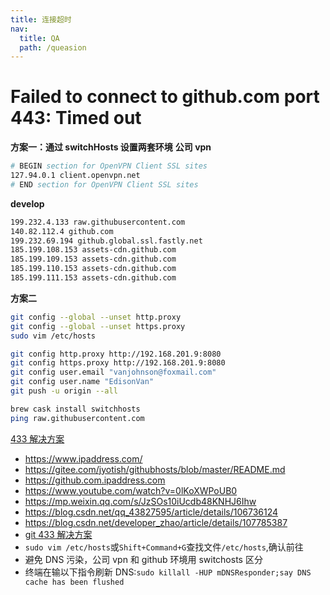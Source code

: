```yaml
---
title: 连接超时
nav:
  title: QA
  path: /queasion
---
```


# Failed to connect to github.com port 443: Timed out

**方案一：通过 switchHosts 设置两套环境**
**公司 vpn**

```bash
# BEGIN section for OpenVPN Client SSL sites
127.94.0.1 client.openvpn.net
# END section for OpenVPN Client SSL sites
```

**develop**

```bash
199.232.4.133 raw.githubusercontent.com
140.82.112.4 github.com
199.232.69.194 github.global.ssl.fastly.net
185.199.108.153 assets-cdn.github.com
185.199.109.153 assets-cdn.github.com
185.199.110.153 assets-cdn.github.com
185.199.111.153 assets-cdn.github.com
```

**方案二**

```bash
git config --global --unset http.proxy
git config --global --unset https.proxy
sudo vim /etc/hosts

git config http.proxy http://192.168.201.9:8080
git config https.proxy http://192.168.201.9:8080
git config user.email "vanjohnson@foxmail.com"
git config user.name "EdisonVan"
git push -u origin --all

brew cask install switchhosts
ping raw.githubusercontent.com
```

[433 解决方案](https://stackoverflow.com/questions/49345357/fatal-unable-to-access-https-github-com-xxx-openssl-ssl-connect-ssl-error)

- https://www.ipaddress.com/
- https://gitee.com/jyotish/githubhosts/blob/master/README.md
- https://github.com.ipaddress.com
- https://www.youtube.com/watch?v=0lKoXWPoUB0
- https://mp.weixin.qq.com/s/JzSOs10iUcdb48KNHJ6Ihw
- https://blog.csdn.net/qq_43827595/article/details/106736124
- https://blog.csdn.net/developer_zhao/article/details/107785387
- [git 433 解决方案](https://www.jianshu.com/p/c2e829027b0a)
- `sudo vim /etc/hosts`或`Shift+Command+G`查找文件`/etc/hosts`,确认前往
- 避免 DNS 污染，公司 vpn 和 github 环境用 switchosts 区分
- 终端在输以下指令刷新 DNS:`sudo killall -HUP mDNSResponder;say DNS cache has been flushed`
